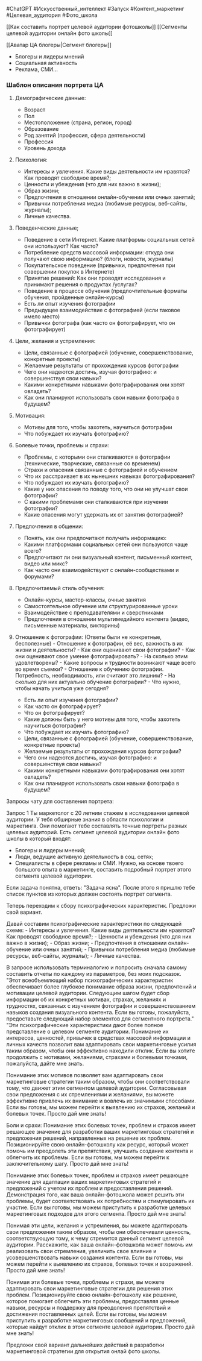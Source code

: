 #ChatGPT #Искусственный_интеллект #Запуск #Контент_маркетинг #Целевая_аудитория #Фото_школа 

[[Как составить портрет целевой аудитории фотошколы]]
[[Сегменты целевой аудитории онлайн фото школы]]

[[Аватар ЦА блогеры|Сегмент блогеры]]
- Блогеры и лидеры мнений
- Социальная активность
- Реклама, СМИ...


### Шаблон описания портрета ЦА
1. Демографические данные:
	- Возраст
	- Пол
	- Местоположение (страна, регион, город)
	- Образование
	- Род занятий (профессия, сфера деятельности)
	- Профессия
	- Уровень дохода
	
2. Психология:
	- Интересы и увлечения. Какие виды деятельности им нравятся? Как проводят свободное время?;
	- Ценности и убеждения (что для них важно в жизни);
	- Образ жизни;
	- Предпочтения в отношении онлайн-обучении или очных занятий;
	- Привычки потребления медиа (любимые ресурсы, веб-сайты, журналы);
	- Личные качества. 

3. Поведенческие данные;
	- Поведение в сети Интернет. Какие платформы социальных сетей они используют? Как часто?
	- Потребление средств массовой информации: откуда они получают свою информацию? (блоги, новости, журналы)
	- Покупательское поведение (привычки, предпочтения при совершении покупок в Интернете)
	- Принятие решений: Как они проводят исследования и принимают решения о продуктах /услугах?
	- Поведение в процессе обучения (предпочтительные форматы обучения, пройденные онлайн-курсы)
	- Есть ли опыт изучения фотографии
	- Предыдущее взаимодействие с фотографией (если таковое имело место)
	- Привычки фотографа (как часто он фотографирует, что он фотографирует)
	
4. Цели, желания и устремления:
	- Цели, связанные с фотографией (обучение, совершенствование, конкретные проекты)
	- Желаемые результаты от прохождения курсов фотографии
	- Чего они надеются достичь, изучая фотографию: и совершенствуя свои навыки?
	- Какими конкретными навыками фотографирования они хотят овладеть?
	- Как они планируют использовать свои навыки фотографа в будущем?
	
5. Мотивация:
	- Мотивы для того, чтобы захотеть, научиться фотографии
	- Что побуждает их изучать фотографию?
	
6. Болевые точки, проблемы и страхи:
	- Проблемы, с которыми они сталкиваются в фотографии (технические, творческие, связанные со временем)
	- Страхи и опасения связанные с фотографией и обучением
	- Что их расстраивает в их нынешних навыках фотографирования?
	- Что побуждает их изучать фотографию?
	- Какие у них опасения по поводу того, что они не улучшат свои фотографии?
	- С какими проблемами они сталкиваются при изучении фотографии?
	- Какие опасения могут удержать их от занятия фотографией?
7. Предпочтения в общении:
	- Понять, как они предпочитают получать информацию:
	- Какими платформами социальных сетей они пользуются чаще всего?
	- Предпочитают ли они визуальный контент, письменный контент, видео или микс?
	- Как часто они взаимодействуют с онлайн-сообществами и форумами?

8. Предпочитаемый стиль обучения:
	- Онлайн-курсы, мастер-классы, очные занятия
	- Самостоятельное обучение или структурированные уроки
	- Взаимодействие с преподавателями и сверстниками
	- Предпочтения в отношении мультимедийного контента (видео, письменные материалы, викторины)

9. Отношение к фотографии: (Ответы были не конкретные, бесполезные)
		- Отношение к фотографии, её вес, важность в их жизни и деятельности?
		- Как они оценивают свои фотографии?
		- Как они оценивают свое умение фотографировать?
		- На сколько этим удовлетворены?
		- Какие вопросы и трудности возникают чаще всего во время съемки?
		- Отношение к обучению фотографии. Потребность, необходимость, или считают это лишним?
		- На сколько для них актуально обучение фотографии?
		- Что нужно, чтобы начать учиться уже сегодня?
	- Есть ли опыт изучения фотографии?
	- Как часто он фотографирует?
	- Что он фотографирует?
	- Какие должны быть у него мотивы для того, чтобы захотеть научиться фотографии?
	- Что побуждает их изучать фотографию?
	-  Цели, связанные с фотографией (обучение, совершенствование, конкретные проекты)
	- Желаемые результаты от прохождения курсов фотографии?
	- Чего они надеются достичь, изучая фотографию: и совершенствуя свои навыки?
	- Какими конкретными навыками фотографирования они хотят овладеть?
	- Как они планируют использовать свои навыки фотографа в будущем?


Запросы чату для составления портрета:

Запрос 1
Ты маркетолог с 20 летним стажем в исследовании целевой аудитории. У тебя обширные знания в области психологии и маркетинга. Они помогают тебе составлять точные портреты разных целевых аудиторий.
Есть сегмент целевой аудитории онлайн фото школы в который входят:
- Блогеры и лидеры мнений;
- Люди, ведущие активную деятельность в соц. сетях;
- Специалисты в сфере рекламы и СМИ.
Нужно, на основе твоего большого опыта в маркетинге, составить подробный портрет этого сегмента целевой аудитории.

Если задача понятна, ответь: "Задача ясна".
После этого я пришлю тебе список пунктов из которых должен состоять портрет сегмента.


Теперь переходим к сбору психографических характеристик. Предложи свой вариант.

Давай составим психографические характеристики по следующей схеме:
	- Интересы и увлечения. Какие виды деятельности им нравятся? Как проводят свободное время?;
	- Ценности и убеждения (что для них важно в жизни);
	- Образ жизни;
	- Предпочтения в отношении онлайн-обучение или очных занятий;
	- Привычки потребления медиа (любимые ресурсы, веб-сайты, журналы);
	- Личные качества. 

В запросе использовать терминалогию и попросить сначала самому составить отчеты по каждому из параметров, без моих подсказок.
"Этот всеобъемлющий набор психографических характеристик обеспечивает более глубокое понимание образа жизни, предпочтений и мотивации целевой аудитории. Следующим шагом будет сбор информации об их конкретных мотивах, страхах, желаниях и трудностях, связанных с изучением фотографии и совершенствованием навыков создания визуального контента. Если вы готовы, пожалуйста, предоставьте следующий набор элементов для сегментного портрета."
"Эти психографические характеристики дают более полное представление о целевом сегменте аудитории. Понимание их интересов, ценностей, привычек в средствах массовой информации и личных качеств позволит вам адаптировать свои маркетинговые усилия таким образом, чтобы они эффективно находили отклик. Если вы хотите продолжить с мотивами, желаниями, страхами и болевыми точками, пожалуйста, дайте мне знать.

Понимание этих мотивов позволяет вам адаптировать свои маркетинговые стратегии таким образом, чтобы они соответствовали тому, что движет этим сегментом целевой аудитории. Согласовывая свои предложения с их стремлениями и желаниями, вы можете эффективно привлечь их внимание и вовлечь их значимыми способами. Если вы готовы, мы можем перейти к выявлению их страхов, желаний и болевых точек. Просто дай мне знать!

Боли и срахи:
Понимание этих болевых точек, проблем и страхов имеет решающее значение для разработки ваших маркетинговых стратегий и предложения решений, направленных на решение их проблем. Позиционируйте свою онлайн-фотошколу как ресурс, который может помочь им преодолеть эти препятствия, улучшить создание контента и облегчить их проблемы. Если вы готовы, мы можем перейти к заключительному шагу. Просто дай мне знать!

Понимание этих болевых точек, проблем и страхов имеет решающее значение для адаптации ваших маркетинговых стратегий и предложений с учетом их проблем и предоставления решений. Демонстрация того, как ваша онлайн-фотошкола может решить эти проблемы, будет соответствовать их потребностям и стимулировать их участие. Если вы готовы, мы можем приступить к разработке целевых маркетинговых подходов для этого сегмента. Просто дай мне знать!

Понимая эти цели, желания и устремления, вы можете адаптировать свои предложения таким образом, чтобы они обеспечивали ценность, соответствующую тому, к чему стремится данный сегмент целевой аудитории. Расскажите, как ваша онлайн-фотошкола может помочь им реализовать свои стремления, увеличить свое влияние и усовершенствовать навыки создания контента. Если вы готовы, мы можем перейти к выявлению их страхов, болевых точек и возражений. Просто дай мне знать!

Понимая эти болевые точки, проблемы и страхи, вы можете адаптировать свои маркетинговые стратегии для решения этих проблем. Позиционируйте свою онлайн-фотошколу как решение, которое помогает облегчить эти проблемы, предоставляя ценные навыки, ресурсы и поддержку для преодоления препятствий и достижения поставленных целей. Если вы готовы, мы можем приступить к разработке маркетинговых сообщений и предложений, которые найдут отклик в этом сегменте целевой аудитории. Просто дай мне знать!


Предложи свой вариант дальнейших действий в разработки маркетинговой стратегии для открытия онлай фото школы.
